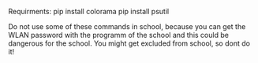 Requirments: 
pip install colorama
pip install psutil

Do not use some of these commands in school, because you can get the WLAN password with the programm of the school and this could be dangerous for the school.
You might get excluded from school, so dont do it!
